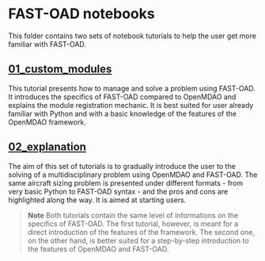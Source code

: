 FAST-OAD notebooks
==================

This folder contains two sets of notebook tutorials to help the user get more familiar with FAST-OAD.

[01_custom_modules](./01_custom_modules/beam_problem.ipynb)
-----------------

This tutorial presents how to manage and solve a problem using FAST-OAD. It introduces the specifics of FAST-OAD compared to OpenMDAO and explains the module registration mechanic. It is best suited for user already familiar with Python and with a basic knowledge of the features of the OpenMDAO framework.

[02_explanation](./02_explanation/01_summary.ipynb)
-----------------

The aim of this set of tutorials is to gradually introduce the user to the solving of a multidisciplinary problem using OpenMDAO and FAST-OAD. The same aircraft sizing problem is presented under different formats - from very basic Python to FAST-OAD syntax - and the pros and cons are highlighted along the way. It is aimed at starting users.

> **Note**
> Both tutorials contain the same level of informations on the specifics of FAST-OAD. The first tutorial, however, is meant for a direct introduction of the features of the framework. The second one, on the other hand, is better suited for a step-by-step introduction to the features of OpenMDAO and FAST-OAD.